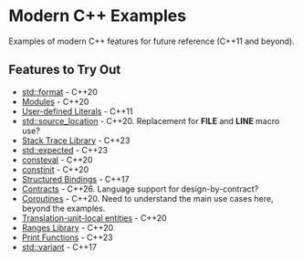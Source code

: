# Modern C++ Examples

Examples of modern C++ features for future reference (C++11 and beyond).

## Features to Try Out

* [std::format](https://en.cppreference.com/w/cpp/utility/format/format.html) - C++20
* [Modules](https://en.cppreference.com/w/cpp/language/modules.html) - C++20
* [User-defined Literals](https://en.cppreference.com/w/cpp/language/user_literal.html) - C++11
* [std::source_location](https://en.cppreference.com/w/cpp/utility/source_location.html) - C++20. Replacement for __FILE__ and __LINE__ macro use?
* [Stack Trace Library](https://en.cppreference.com/w/cpp/header/stacktrace.html) - C++23
* [std::expected](https://en.cppreference.com/w/cpp/utility/expected.html) - C++23
* [consteval](https://en.cppreference.com/w/cpp/language/consteval.html) - C++20
* [constinit](https://en.cppreference.com/w/cpp/language/constinit.html) - C++20
* [Structured Bindings](https://en.cppreference.com/w/cpp/language/structured_binding.html) - C++17
* [Contracts](https://en.cppreference.com/w/cpp/language/contracts.html) - C++26. Language support for design-by-contract?
* [Coroutines](https://en.cppreference.com/w/cpp/language/coroutines.html) - C++20. Need to understand the main use cases here, beyond the examples.
* [Translation-unit-local entities](https://en.cppreference.com/w/cpp/language/tu_local.html) - C++20
* [Ranges Library](https://en.cppreference.com/w/cpp/ranges.html) - C++20
* [Print Functions](https://en.cppreference.com/w/cpp/io.html#Print_functions) - C++23
* [std::variant](https://en.cppreference.com/w/cpp/utility/variant.html) - C++17
